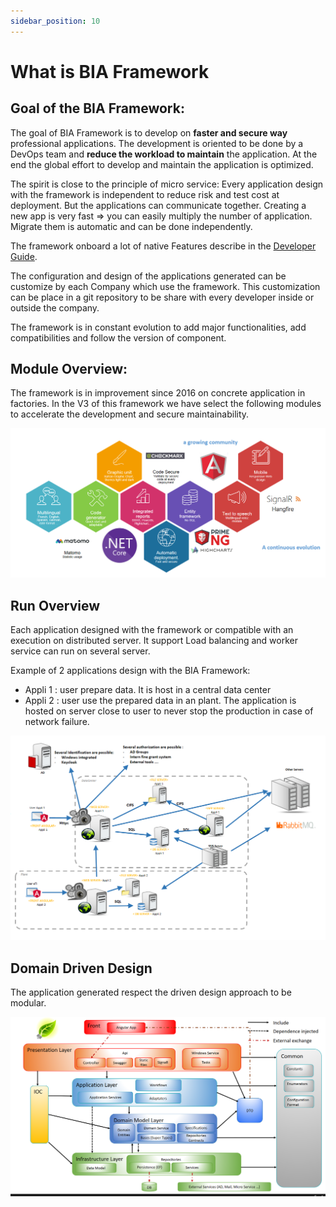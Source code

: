 ```yaml
---
sidebar_position: 10
---
```

# What is BIA Framework

## Goal of the BIA Framework:
The goal of BIA Framework is to develop on **faster and secure way** professional applications.
The development is oriented to be done by a DevOps team and **reduce the workload to maintain** the application.
At the end the global effort to develop and maintain the application is optimized.

The spirit is close to the principle of micro service:
Every application design with the framework is independent to reduce risk and test cost at deployment.
But the applications can communicate together.
Creating a new app is very fast => you can easily multiply the number of application.
Migrate them is automatic and can be done independently.

The framework onboard a lot of native Features describe in the [Developer Guide](../40-DeveloperGuide/DeveloperGuide.md).

The configuration and design of the applications generated can be customize by each Company which use the framework.
This customization can be place in a git repository to be share with every developer inside or outside the company.

The framework is in constant evolution to add major functionalities, add compatibilities and follow the version of component.

## Module Overview:
The framework is in improvement since 2016 on concrete application in factories.
In the V3 of this framework we have select the following modules to accelerate the development and secure 
maintainability.

![The framework V3 modules](../Images/Overview_Modules.PNG)

## Run Overview
Each application designed with the framework or compatible with an execution on distributed server.
It support Load balancing and worker service can run on several server.

Example of 2 applications design with the BIA Framework:
* Appli 1 : user prepare data. It is host in a central data center
* Appli 2 : user use the prepared data in an plant. The application is hosted on server close to user to never stop the production in case of network failure.

 ![Run Overview](../Images/Overview_Run.PNG)

## Domain Driven Design
The application generated respect the driven design approach to be modular.

![DDD Overview](../Images/Overview_DDD.PNG)